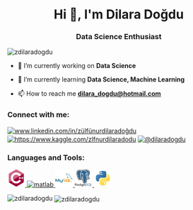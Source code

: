 <h1 align="center">Hi 👋, I'm Dilara Doğdu</h1>
<h3 align="center">Data Science Enthusiast</h3>

<p align="left"> <img src="https://komarev.com/ghpvc/?username=zdilaradogdu&label=Profile%20views&color=0e75b6&style=flat" alt="zdilaradogdu" /> </p>

- 🔭 I’m currently working on **Data Science**

- 🌱 I’m currently learning **Data Science, Machine Learning**

- 📫 How to reach me **dilara_dogdu@hotmail.com**

<h3 align="left">Connect with me:</h3>
<p align="left">
<a href="https://linkedin.com/in/www.linkedin.com/in/zülfünurdilaradoğdu" target="blank"><img align="center" src="https://raw.githubusercontent.com/rahuldkjain/github-profile-readme-generator/master/src/images/icons/Social/linked-in-alt.svg" alt="www.linkedin.com/in/zülfünurdilaradoğdu" height="30" width="40" /></a>
<a href="https://kaggle.com/https://www.kaggle.com/zlfnurdilaradodu" target="blank"><img align="center" src="https://raw.githubusercontent.com/rahuldkjain/github-profile-readme-generator/master/src/images/icons/Social/kaggle.svg" alt="https://www.kaggle.com/zlfnurdilaradodu" height="30" width="40" /></a>
<a href="https://medium.com/@dilaradogdu" target="blank"><img align="center" src="https://raw.githubusercontent.com/rahuldkjain/github-profile-readme-generator/master/src/images/icons/Social/medium.svg" alt="@dilaradogdu" height="30" width="40" /></a>
</p>

<h3 align="left">Languages and Tools:</h3>
<p align="left"> <a href="https://www.w3schools.com/cpp/" target="_blank"> <img src="https://raw.githubusercontent.com/devicons/devicon/master/icons/cplusplus/cplusplus-original.svg" alt="cplusplus" width="40" height="40"/> </a> <a href="https://www.mathworks.com/" target="_blank"> <img src="https://upload.wikimedia.org/wikipedia/commons/2/21/Matlab_Logo.png" alt="matlab" width="40" height="40"/> </a> <a href="https://www.mysql.com/" target="_blank"> <img src="https://raw.githubusercontent.com/devicons/devicon/master/icons/mysql/mysql-original-wordmark.svg" alt="mysql" width="40" height="40"/> </a> <a href="https://www.postgresql.org" target="_blank"> <img src="https://raw.githubusercontent.com/devicons/devicon/master/icons/postgresql/postgresql-original-wordmark.svg" alt="postgresql" width="40" height="40"/> </a> <a href="https://www.python.org" target="_blank"> <img src="https://raw.githubusercontent.com/devicons/devicon/master/icons/python/python-original.svg" alt="python" width="40" height="40"/> </a> </p>

<p><img align="left" src="https://github-readme-stats.vercel.app/api/top-langs?username=zdilaradogdu&show_icons=true&locale=en&layout=compact" alt="zdilaradogdu" /></p>

<p>&nbsp;<img align="center" src="https://github-readme-stats.vercel.app/api?username=zdilaradogdu&show_icons=true&locale=en" alt="zdilaradogdu" /></p>
